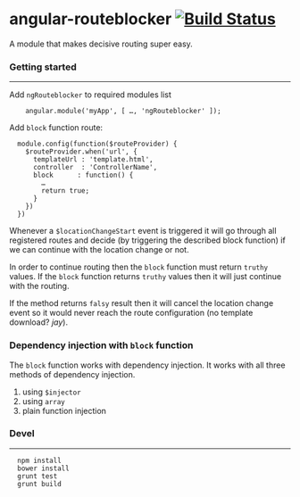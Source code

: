 # angular-routeblocker [![Build Status](https://travis-ci.org/kirstein/angular-routeblocker.png)](https://travis-ci.org/kirstein/angular-routeblocker.png)

A module that makes decisive routing super easy.

### Getting started
---
Add ```ngRouteblocker``` to required modules list

```
    angular.module('myApp', [ …, 'ngRouteblocker' ]);
```

Add ```block``` function route:

```
  module.config(function($routeProvider) {
    $routeProvider.when('url', {
      templateUrl : 'template.html',
      controller  : 'ControllerName',
      block      : function() {
        …
        return true;
      }
    })
  })
```

Whenever a ```$locationChangeStart``` event is triggered it will go through all registered routes and decide (by triggering the described block function) if we can continue with the location change or not.

In order to continue routing then the ```block``` function must return ```truthy``` values.
If the ```block``` function returns ```truthy``` values then it will just continue with the routing.

If the method returns ```falsy``` result then it will cancel the location change event so it would never reach the route configuration (no template download? _jay_).

### Dependency injection with ```block``` function

The ```block``` function works with dependency injection. It works with all three methods of dependency injection.

1. using ```$injector```
2. using ```array```
3. plain function injection

### Devel
---

```
  npm install
  bower install
  grunt test
  grunt build
```


